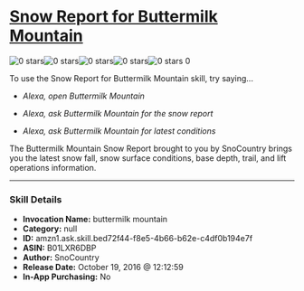 # [Snow Report for Buttermilk Mountain](http://alexa.amazon.com/#skills/amzn1.ask.skill.bed72f44-f8e5-4b66-b62e-c4df0b194e7f)
![0 stars](../../images/ic_star_border_black_18dp_1x.png)![0 stars](../../images/ic_star_border_black_18dp_1x.png)![0 stars](../../images/ic_star_border_black_18dp_1x.png)![0 stars](../../images/ic_star_border_black_18dp_1x.png)![0 stars](../../images/ic_star_border_black_18dp_1x.png) 0

To use the Snow Report for Buttermilk Mountain skill, try saying...

* *Alexa, open Buttermilk Mountain*

* *Alexa, ask Buttermilk Mountain for the snow report*

* *Alexa, ask Buttermilk Mountain for latest conditions*

The Buttermilk Mountain Snow Report brought to you by SnoCountry brings you the latest snow fall, snow surface conditions,  base depth, trail, and lift operations information.

***

### Skill Details

* **Invocation Name:** buttermilk mountain
* **Category:** null
* **ID:** amzn1.ask.skill.bed72f44-f8e5-4b66-b62e-c4df0b194e7f
* **ASIN:** B01LXR6DBP
* **Author:** SnoCountry
* **Release Date:** October 19, 2016 @ 12:12:59
* **In-App Purchasing:** No
